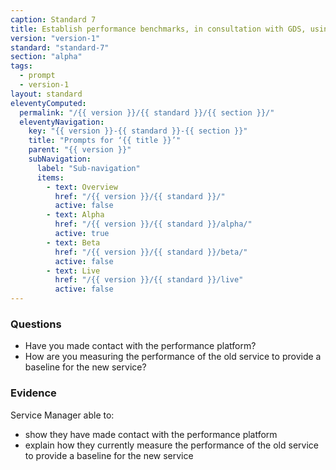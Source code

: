 ```yaml
---
caption: Standard 7
title: Establish performance benchmarks, in consultation with GDS, using the 4 key performance indicators (KPIs) defined in the manual, against which the service will be measured.
version: "version-1"
standard: "standard-7"
section: "alpha"
tags:
  - prompt
  - version-1
layout: standard
eleventyComputed:
  permalink: "/{{ version }}/{{ standard }}/{{ section }}/"
  eleventyNavigation:
    key: "{{ version }}-{{ standard }}-{{ section }}"
    title: "Prompts for ‘{{ title }}’"
    parent: "{{ version }}"
    subNavigation:
      label: "Sub-navigation"
      items:
        - text: Overview
          href: "/{{ version }}/{{ standard }}/"
          active: false
        - text: Alpha
          href: "/{{ version }}/{{ standard }}/alpha/"
          active: true
        - text: Beta
          href: "/{{ version }}/{{ standard }}/beta/"
          active: false
        - text: Live
          href: "/{{ version }}/{{ standard }}/live"
          active: false
---
```


### Questions

- Have you made contact with the performance platform?
- How are you measuring the performance of the old service to provide a baseline for the new service?

### Evidence

Service Manager able to:

- show they have made contact with the performance platform
- explain how they currently measure the performance of the old service to provide a baseline for the new service

